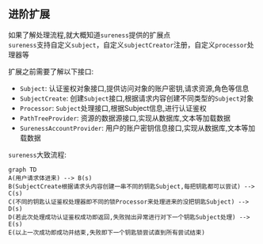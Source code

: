 ## 进阶扩展  

如果了解处理流程,就大概知道`sureness`提供的扩展点    
`sureness`支持自定义`subject`，自定义`subjectCreator`注册，自定义`processor`处理器等  

扩展之前需要了解以下接口:  

- `Subject`: 认证鉴权对象接口,提供访问对象的账户密钥,请求资源,角色等信息  
- `SubjectCreate`: 创建`Subject`接口,根据请求内容创建不同类型的`Subject`对象    
- `Processor`: `Subject`处理接口,根据Subject信息,进行认证鉴权  
- `PathTreeProvider`: 资源的数据源接口,实现从数据库,文本等加载数据  
- `SurenessAccountProvider`: 用户的账户密钥信息接口,实现从数据库,文本等加载数据  

`sureness`大致流程:  

```mermaid
graph TD
A(用户请求体进来) --> B(s)
B(SubjectCreate根据请求头内容创建一串不同的钥匙Subject,每把钥匙都可以尝试) --> C(s)
C(不同的钥匙认证鉴权处理器即不同的锁Processor来处理进来的没把钥匙Subject) --> D(s)
D(若此次处理成功认证鉴权成功即返回,失败抛出异常进行对下一个钥匙Subject处理) --> E(s)
E(以上一次成功即成功并结束,失败即下一个钥匙锁尝试直到所有尝试结束)  
```